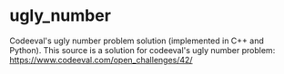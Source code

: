 # ugly_number
Codeeval's ugly number problem solution (implemented in C++ and Python). 
This source is a solution for codeeval's ugly number problem: https://www.codeeval.com/open_challenges/42/
